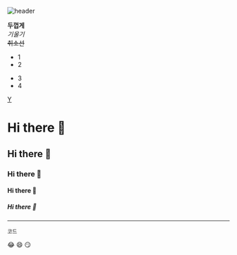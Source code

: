 ![header](https://capsule-render.vercel.app/api?text=%20깃허브%20&animation=scaleln)


**두껍게** <br>
*기울기* <br>
~~취소선~~ <br>
- 1
- 2
* 3
* 4


[Y](https://youtube.com/c/boozesounds) <br>

# Hi there 👋
## Hi there 👋
### Hi there 👋
#### Hi there 👋
##### Hi there 👋
---


```
코드
```

:joy:
:smile:
:smirk:
